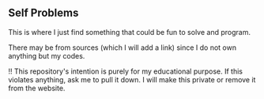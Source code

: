 ## Self Problems

This is where I just find something that could be fun to solve and program.

There may be from sources (which I will add a link) since I do not own anything but my codes.

!! This repository's intention is purely for my educational purpose. If this violates anything, ask me to pull it down. I will make this private or remove it from the website.
